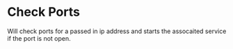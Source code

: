 Check Ports
===========

Will check ports for a passed in ip address and starts the assocaited service if the port is not open.

